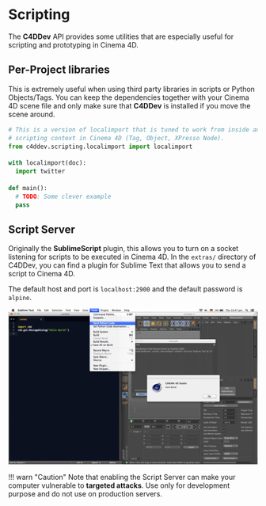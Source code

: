 # Scripting

The **C4DDev** API provides some utilities that are especially useful for
scripting and prototyping in Cinema 4D.

## Per-Project libraries

This is extremely useful when using third party libraries in scripts or
Python Objects/Tags. You can keep the dependencies together with your
Cinema 4D scene file and only make sure that **C4DDev** is installed if
you move the scene around.

```python
# This is a version of localimport that is tuned to work from inside any
# scripting context in Cinema 4D (Tag, Object, XPresso Node).
from c4ddev.scripting.localimport import localimport

with localimport(doc):
  import twitter

def main():
  # TODO: Some clever example
  pass
```

## Script Server

Originally the **SublimeScript** plugin, this allows you to turn on a socket
listening for scripts to be executed in Cinema 4D. In the `extras/` directory
of C4DDev, you can find a plugin for Sublime Text that allows you to send a
script to Cinema 4D.

The default host and port is `localhost:2900` and the default password is
`alpine`.

![](../plugins/sublimescript.png)

!!! warn "Caution"
    Note that enabling the Script Server can make your computer vulnerable
    to **targeted attacks**. Use only for development purpose and do not use on
    production servers.
